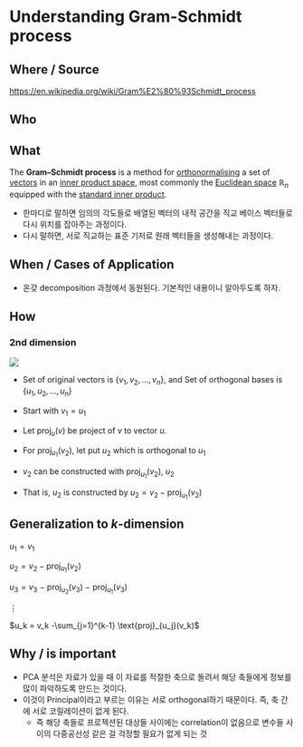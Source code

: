 
# Understanding Gram-Schmidt process 

## Where / Source 

https://en.wikipedia.org/wiki/Gram%E2%80%93Schmidt_process

## Who 

## What 

 The **Gram–Schmidt process** is a method for [orthonormalising](https://en.wikipedia.org/wiki/Orthonormal_basis "Orthonormal basis") a set of [vectors](https://en.wikipedia.org/wiki/Vector_(geometry) "Vector (geometry)") in an [inner product space](https://en.wikipedia.org/wiki/Inner_product_space "Inner product space"), most commonly the [Euclidean space](https://en.wikipedia.org/wiki/Euclidean_space "Euclidean space")  $\mathbb R_n$ equipped with the [standard inner product](https://en.wikipedia.org/wiki/Standard_inner_product "Standard inner product").

* 한마디로 말하면 임의의 각도들로 배열된 벡터의 내적 공간을 직교 베이스 벡터들로 다시 위치를 잡아주는 과정이다. 
* 다시 말하면,  서로 직교하는 표준 기저로 원래 벡터들을 생성해내는 과정이다. 

## When / Cases of Application 

* 온갖 decomposition 과정에서 동원된다. 기본적인 내용이니 알아두도록 하자. 

## How 

### 2nd dimension 

![](https://upload.wikimedia.org/wikipedia/commons/thumb/9/97/Gram%E2%80%93Schmidt_process.svg/350px-Gram%E2%80%93Schmidt_process.svg.png)

* Set of original vectors is $\lbrace v_1, v_2, \dotsc, v_n \rbrace$, and Set of orthogonal bases is $\lbrace u_1, u_2, \dotsc, u_n \rbrace$

* Start with $v_1 = u_1$
* Let $\text{proj}_u (v)$ be project of $v$ to vector $u$. 
* For $\text{proj}_{u_1} (v_2)$, let put $u_2$ which is orthogonal to $u_1$
* $v_2$ can be constructed with $\text{proj}_{u_1} (v_2)$, $u_2$
* That is, $u_2$ is constructed by $u_2 = v_2 - \text{proj}_{u_1}(v_2)$

## Generalization to $k$-dimension 

$u_1 = v_1$

$u_2 = v_2 - \text{proj}_{u_1} (v_2)$

$u_3 = v_3$ $-$ $\text{proj}_{u_2} (v_3)$ $-$ $\text{proj}_{u_1} (v_3)$ 

$\vdots$

$u_k = v_k -\sum_{j=1}^{k-1} \text{proj}_{u_j}(v_k)$

## Why / is important 

* PCA 분석은 자료가 있을 때 이 자료를 적절한 축으로 돌려서 해당 축들에게 정보를 많이 파악하도록 만드는 것이다. 
* 이것이 Principal이라고 부르는 이유는 서로 orthogonal하기 때문이다. 즉, 축 간에 서로 코릴레이션이 없게 된다. 
	* 즉 해당 축들로 프로젝션된 대상들 사이에는 correlation이 없음으로 변수들 사이의 다중공선성 같은 걸 걱정할 필요가 없게 되는 것 
 


<!--stackedit_data:
eyJoaXN0b3J5IjpbMTAwODg3MzAzLC0xOTc0NDQ5MjgxLDc3MT
M0OTA1NSw2NTQ3MTUwNjIsMTI5ODQ1MTIyLC0xMDM2NTQwNzk4
LDY5NzAxODMxMiwyOTk4NzMzNl19
-->